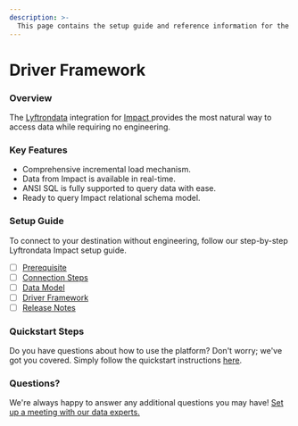 ```yaml
---
description: >-
  This page contains the setup guide and reference information for the Impact source connector.
---
```


# Driver Framework

### Overview

The [Lyftrondata](https://www.lyftrondata.com/) integration for [Impact](https://www.lyftrondata.com/integration/impact/)[ ](https://www.lyftrondata.com/integration/impact/)provides the most natural way to access data while requiring no engineering.

### Key Features

* Comprehensive incremental load mechanism.
* Data from Impact is available in real-time.&#x20;
* ANSI SQL is fully supported to query data with ease.
* Ready to query Impact relational schema model.

### Setup Guide

To connect to your destination without engineering, follow our step-by-step Lyftrondata Impact setup guide.

* [ ] [Prerequisite](../../marketing-analytics/impact/prerequisite.md)
* [ ] [Connection Steps](../../marketing-analytics/impact/connection-steps.md)
* [ ] [Data Model](../../marketing-analytics/impact/data-model/)
* [ ] [Driver Framework](../../marketing-analytics/impact/driver-framework/)
* [ ] [Release Notes](../../marketing-analytics/impact/release-notes.md)

### Quickstart Steps

Do you have questions about how to use the platform? Don't worry; we've got you covered. Simply follow the quickstart instructions [here](../../../quickstart-steps.md).

### Questions? <a href="#questions" id="questions"></a>

We're always happy to answer any additional questions you may have! [Set up a meeting with our data experts.](https://www.lyftrondata.com/book-a-meeting/)


